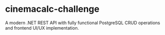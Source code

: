 # cinemacalc-challenge

A modern .NET REST API with fully functional PostgreSQL CRUD operations and frontend UI/UX implementation.
